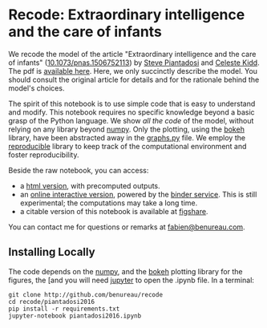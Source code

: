 # Recode: Extraordinary intelligence and the care of infants

We recode the model of the article "Extraordinary intelligence and the care of infants" ([10.1073/pnas.1506752113](https://www.pnas.org/cgi/doi/10.1073/pnas.1506752113)) by [Steve Piantadosi](http://colala.berkeley.edu/people/piantadosi/) and [Celeste Kidd](https://www.kiddlab.com). The pdf is [available here](https://www.celestekidd.com/papers/PiantadosiKidd2016Extraord.pdf). Here, we only succinctly describe the model. You should consult the original article for details and for the rationale behind the model's choices.

The spirit of this notebook is to use simple code that is easy to understand and modify. This notebook requires no specific knowledge beyond a basic grasp of the Python language. We show *all the code* of the model, without relying on any library beyond [numpy](https://www.numpy.org/). Only the plotting, using the [bokeh](https://bokeh.pydata.org/) library, have been abstracted away in the [graphs.py](https://github.com/humm/recode/blob/master/piantadosi2016/graphs.py) file. We employ the [reproducible](https://github.com/oist-cnru/reproducible) library to keep track of the computational environment and foster reproducibility.

Beside the raw notebook, you can access:

* a [html version](http://fabien.benureau.com/recode/piantadosi2016/piantadosi2016.html), with precomputed outputs.
* an [online interactive version](https://mybinder.org/v2/gh/benureau/recode/master?filepath=piantadosi2016%2Fpiantadosi2016.ipynb), powered by the [binder service](http://mybinder.org). This is still experimental; the computations may take a long time.
* a citable version of this notebook is available at [figshare](https://dx.doi.org/10.6084/m9.figshare.3990486).

You can contact me for questions or remarks at fabien@benureau.com.


## Installing Locally

The code depends on the [numpy](http://www.numpy.org/), and the [bokeh](http://bokeh.pydata.org) plotting library for the figures, the [and you will need [jupyter](http://jupyter.org/) to open the .ipynb file. In a terminal:

```
git clone http://github.com/benureau/recode
cd recode/piantadosi2016
pip install -r requirements.txt
jupyter-notebook piantadosi2016.ipynb
```
